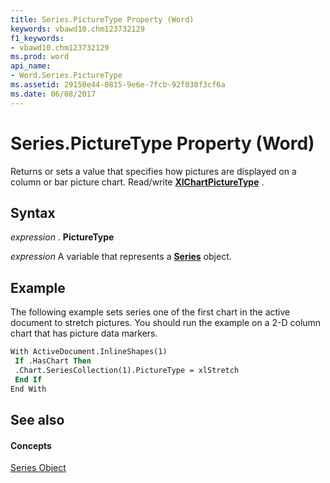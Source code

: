 ```yaml
---
title: Series.PictureType Property (Word)
keywords: vbawd10.chm123732129
f1_keywords:
- vbawd10.chm123732129
ms.prod: word
api_name:
- Word.Series.PictureType
ms.assetid: 29150e44-0815-9e6e-7fcb-92f030f3cf6a
ms.date: 06/08/2017
---
```



# Series.PictureType Property (Word)

Returns or sets a value that specifies how pictures are displayed on a column or bar picture chart. Read/write  **[XlChartPictureType](Word.xlchartpicturetype.md)** .


## Syntax

 _expression_ . **PictureType**

 _expression_ A variable that represents a **[Series](Word.Series.md)** object.


## Example

The following example sets series one of the first chart in the active document to stretch pictures. You should run the example on a 2-D column chart that has picture data markers.


```vb
With ActiveDocument.InlineShapes(1) 
 If .HasChart Then 
 .Chart.SeriesCollection(1).PictureType = xlStretch 
 End If 
End With
```


## See also


#### Concepts


[Series Object](Word.Series.md)

